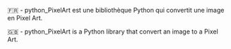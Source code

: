 🇫🇷 - python_PixelArt est une bibliothèque Python qui convertit une image en Pixel Art.

🇬🇧 - python_PixelArt is a Python library that convert an image to a Pixel Art.